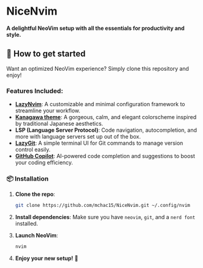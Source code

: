 # NiceNvim

**A delightful NeoVim setup with all the essentials for productivity and style.**

## 🚀 How to get started

Want an optimized NeoVim experience? Simply clone this repository and enjoy!

### Features Included:
- **[LazyNvim](https://github.com/LazyVim/LazyVim)**: A customizable and minimal configuration framework to streamline your workflow.
- **[Kanagawa theme](https://github.com/rebelot/kanagawa.nvim)**: A gorgeous, calm, and elegant colorscheme inspired by traditional Japanese aesthetics.
- **LSP (Language Server Protocol)**: Code navigation, autocompletion, and more with language servers set up out of the box.
- **[LazyGit](https://github.com/jesseduffield/lazygit)**: A simple terminal UI for Git commands to manage version control easily.
- **[GitHub Copilot](https://github.com/github/copilot.vim)**: AI-powered code completion and suggestions to boost your coding efficiency.

### 📦 Installation

1. **Clone the repo**:
   ```bash
   git clone https://github.com/mchac15/NiceNvim.git ~/.config/nvim
   ```

2. **Install dependencies**:
   Make sure you have `neovim`, `git`, and a `nerd font` installed.

3. **Launch NeoVim**:
   ```bash
   nvim
   ```

4. **Enjoy your new setup!** 🎉
